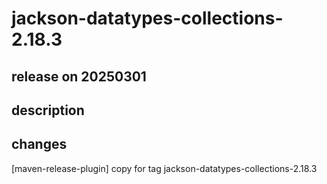 # jackson-datatypes-collections-2.18.3

## release on 20250301
## description
## changes
[maven-release-plugin] copy for tag jackson-datatypes-collections-2.18.3

